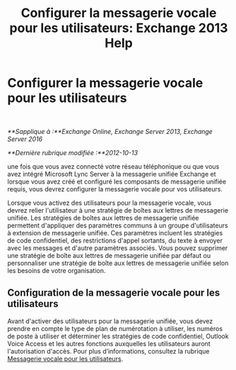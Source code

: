 ﻿---
title: 'Configurer la messagerie vocale pour les utilisateurs: Exchange 2013 Help'
TOCTitle: Configurer la messagerie vocale pour les utilisateurs
ms:assetid: 572991d6-0dc7-4a65-b716-ac6acdc5c9c6
ms:mtpsurl: https://technet.microsoft.com/fr-fr/library/JJ673527(v=EXCHG.150)
ms:contentKeyID: 50478243
ms.date: 05/23/2018
mtps_version: v=EXCHG.150
ms.translationtype: MT
---

# Configurer la messagerie vocale pour les utilisateurs

 

_**Sapplique à :**Exchange Online, Exchange Server 2013, Exchange Server 2016_

_**Dernière rubrique modifiée :**2012-10-13_

une fois que vous avez connecté votre réseau téléphonique ou que vous avez intégré Microsoft Lync Server à la messagerie unifiée Exchange et lorsque vous avez créé et configuré les composants de messagerie unifiée requis, vous devrez configurer la messagerie vocale pour vos utilisateurs.

Lorsque vous activez des utilisateurs pour la messagerie vocale, vous devrez relier l'utilisateur à une stratégie de boîtes aux lettres de messagerie unifiée. Les stratégies de boîtes aux lettres de messagerie unifiée permettent d'appliquer des paramètres communs à un groupe d'utilisateurs à extension de messagerie unifiée. Ces paramètres incluent les stratégies de code confidentiel, des restrictions d'appel sortants, du texte à envoyer avec les messages et d'autre paramètres associés. Vous pouvez supprimer une stratégie de boîte aux lettres de messagerie unifiée par défaut ou personnaliser une stratégie de boîte aux lettres de messagerie unifiée selon les besoins de votre organisation.

## Configuration de la messagerie vocale pour les utilisateurs

Avant d'activer des utilisateurs pour la messagerie unifiée, vous devez prendre en compte le type de plan de numérotation à utiliser, les numéros de poste à utiliser et déterminer les stratégies de code confidentiel, Outlook Voice Access et les autres fonctions auxquelles les utilisateurs auront l'autorisation d'accès. Pour plus d’informations, consultez la rubrique [Messagerie vocale pour les utilisateurs](voice-mail-for-users-exchange-2013-help.md).

